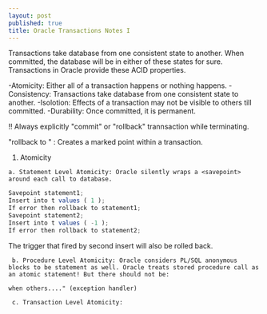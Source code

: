 ```yaml
---
layout: post
published: true
title: Oracle Transactions Notes I
---
```



Transactions take database from one consistent state to another. When committed, the database will be in either of these states for sure. Transactions in Oracle provide these ACID properties.

-Atomicity: Either all of a transaction happens or nothing happens.
-Consistency: Transactions take database from one consistent state to another.
-Isolotion: Effects of a transaction may not be visible to others till committed.
-Durability: Once committed, it is permanent.

!! Always explicitly "commit" or "rollback" trannsaction while terminating.

"rollback to <savepoint>" : Creates a marked point within a transaction.
  
  1. Atomicity
 
 	a. Statement Level Atomicity: Oracle silently wraps a <savepoint> around each call to database.
  
  ```javascript
Savepoint statement1;
Insert into t values ( 1 );
If error then rollback to statement1;
Savepoint statement2;
Insert into t values ( -1 );
If error then rollback to statement2;
```

The trigger that fired by second insert will also be rolled back.
	
     b. Procedure Level Atomicity: Oracle considers PL/SQL anonymous blocks to be statement as well. Oracle treats stored procedure call as an atomic statement! But there should not be:
     
`when others...." (exception handler)`
    
     
     c. Transaction Level Atomicity:
